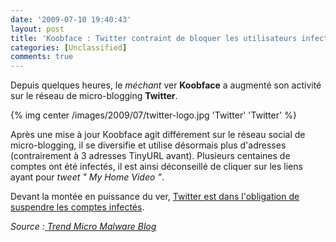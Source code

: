 ```yaml
---
date: '2009-07-10 19:40:43'
layout: post
title: 'Koobface : Twitter contraint de bloquer les utilisateurs infectés'
categories: [Unclassified]
comments: true
---
```


Depuis quelques heures, le _méchant_ ver **Koobface** a augmenté son activité sur le réseau de micro-blogging **Twitter**.

{% img center /images/2009/07/twitter-logo.jpg 'Twitter' 'Twitter' %}

Après une mise à jour Koobface agit différement sur le réseau social de micro-blogging, il se diversifie et utilise désormais plus d'adresses (contrairement à 3 adresses TinyURL avant). Plusieurs centaines de comptes ont été infectés, il est ainsi déconseillé de cliquer sur les liens ayant pour _tweet_ _" My Home Video "_.

Devant la montée en puissance du ver, [Twitter est dans l'obligation de suspendre les comptes infectés](http://status.twitter.com/post/138789881/koobface-malware-attack).

_Source :[ Trend Micro Malware Blog](http://blog.trendmicro.com/koobface-increases-twitter-activity/)_
